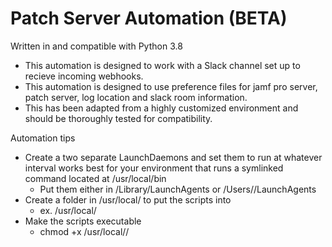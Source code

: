 # Patch Server Automation (BETA)
Written in and compatible with Python 3.8

* This automation is designed to work with a Slack channel set up to recieve incoming webhooks.
* This automation is designed to use preference files for jamf pro server, patch server, log location and slack room information.
* This has been adapted from a highly customized environment and should be thoroughly tested for compatibility.

Automation tips
* Create a two separate LaunchDaemons and set them to run at whatever interval works best for your environment that runs a symlinked command located at /usr/local/bin
  * Put them either in /Library/LaunchAgents or /Users/<user>/LaunchAgents
* Create a folder in /usr/local/ to put the scripts into
  * ex. /usr/local/<ORG>
* Make the scripts executable
  * chmod +x /usr/local/<ORG>/<script>
* Make a symlink in /usr/local/bin so it is recognized in the normal PATH
  * ln -s /path/to/script.py /usr/local/bin/<command name>
